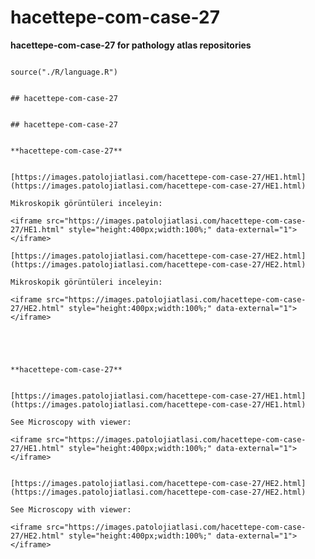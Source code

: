 # hacettepe-com-case-27



**hacettepe-com-case-27 for pathology atlas repositories**






```{r language hacettepe-com-case-27, echo=FALSE, include=TRUE}

source("./R/language.R")

```




```{asis, echo = (language == "TR")}

## hacettepe-com-case-27

```




```{asis, echo = (language == "EN")}

## hacettepe-com-case-27

```




```{asis, echo = (language == "TR")}

**hacettepe-com-case-27**


[https://images.patolojiatlasi.com/hacettepe-com-case-27/HE1.html](https://images.patolojiatlasi.com/hacettepe-com-case-27/HE1.html)

Mikroskopik görüntüleri inceleyin:

<iframe src="https://images.patolojiatlasi.com/hacettepe-com-case-27/HE1.html" style="height:400px;width:100%;" data-external="1"></iframe>

[https://images.patolojiatlasi.com/hacettepe-com-case-27/HE2.html](https://images.patolojiatlasi.com/hacettepe-com-case-27/HE2.html)

Mikroskopik görüntüleri inceleyin:

<iframe src="https://images.patolojiatlasi.com/hacettepe-com-case-27/HE2.html" style="height:400px;width:100%;" data-external="1"></iframe>




```




```{asis, echo = (language == "EN")}

**hacettepe-com-case-27**


[https://images.patolojiatlasi.com/hacettepe-com-case-27/HE1.html](https://images.patolojiatlasi.com/hacettepe-com-case-27/HE1.html)

See Microscopy with viewer: 

<iframe src="https://images.patolojiatlasi.com/hacettepe-com-case-27/HE1.html" style="height:400px;width:100%;" data-external="1"></iframe>


[https://images.patolojiatlasi.com/hacettepe-com-case-27/HE2.html](https://images.patolojiatlasi.com/hacettepe-com-case-27/HE2.html)

See Microscopy with viewer: 

<iframe src="https://images.patolojiatlasi.com/hacettepe-com-case-27/HE2.html" style="height:400px;width:100%;" data-external="1"></iframe>

```



